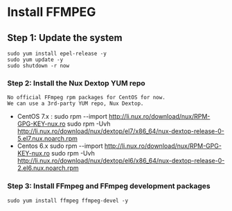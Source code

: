 # Install FFMPEG

## Step 1: Update the system
    sudo yum install epel-release -y
    sudo yum update -y
    sudo shutdown -r now
    
### Step 2: Install the Nux Dextop YUM repo
    No official FFmpeg rpm packages for CentOS for now.
    We can use a 3rd-party YUM repo, Nux Dextop.
  - CentOS 7.x :
        sudo rpm --import http://li.nux.ro/download/nux/RPM-GPG-KEY-nux.ro
        sudo rpm -Uvh http://li.nux.ro/download/nux/dextop/el7/x86_64/nux-dextop-release-0-5.el7.nux.noarch.rpm
  - Centos 6.x
        sudo rpm --import http://li.nux.ro/download/nux/RPM-GPG-KEY-nux.ro
        sudo rpm -Uvh http://li.nux.ro/download/nux/dextop/el6/x86_64/nux-dextop-release-0-2.el6.nux.noarch.rpm

### Step 3: Install FFmpeg and FFmpeg development packages
    sudo yum install ffmpeg ffmpeg-devel -y

